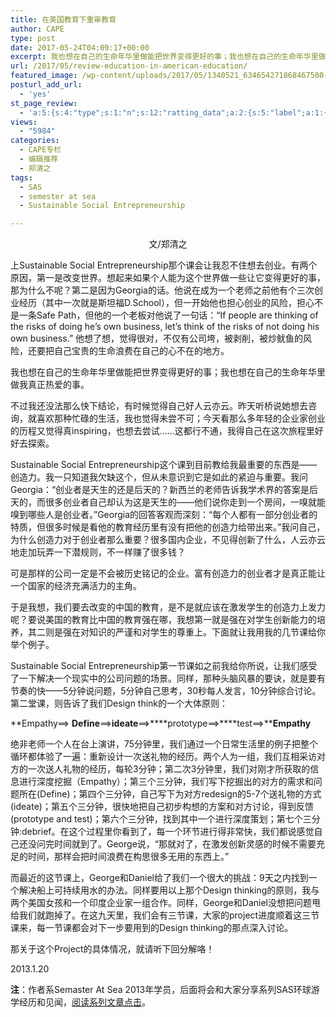 ```yaml
---
title: 在美国教育下重审教育
author: CAPE
type: post
date: 2017-05-24T04:09:17+00:00
excerpt: 我也想在自己的生命年华里做能把世界变得更好的事；我也想在自己的生命年华里做我真正热爱的事。
url: /2017/05/review-education-in-american-education/
featured_image: /wp-content/uploads/2017/05/1340521_634654271868467500-1.jpg
posturl_add_url:
  - 'yes'
st_page_review:
  - 'a:5:{s:4:"type";s:1:"n";s:12:"ratting_data";a:2:{s:5:"label";a:1:{i:0;s:0:"";}s:5:"score";a:1:{i:0;s:1:"0";}}s:7:"postion";s:2:"tl";s:5:"title";s:0:"";s:11:"score_label";s:0:"";}'
views:
  - "5984"
categories:
  - CAPE专栏
  - 编辑推荐
  - 郑清之
tags:
  - SAS
  - semester at sea
  - Sustainable Social Entrepreneurship

---
```

<p style="text-align: center;">
  文/郑清之
</p>

上Sustainable Social Entrepreneurship那个课会让我忍不住想去创业。有两个原因，第一是改变世界。想起来如果个人能为这个世界做一些让它变得更好的事，那为什么不呢？第二是因为Georgia的话。他说在成为一个老师之前他有个三次创业经历（其中一次就是斯坦福D.School），但一开始他也担心创业的风险，担心不是一条Safe Path，但他的一个老板对他说了一句话：“If people are thinking of the risks of doing he’s own business, let’s think of the risks of not doing his own business.” 他想了想，觉得很对，不仅有公司垮，被剥削，被炒鱿鱼的风险，还要把自己宝贵的生命浪费在自己的心不在的地方。

我也想在自己的生命年华里做能把世界变得更好的事；我也想在自己的生命年华里做我真正热爱的事。

不过我还没法那么快下结论，有时候觉得自己好人云亦云。昨天听桥说她想去咨询，就喜欢那种忙碌的生活，我也觉得未尝不可；今天看那么多年轻的企业家创业的历程又觉得真inspiring，也想去尝试……这都行不通，我得自己在这次旅程里好好去探索。

Sustainable Social Entrepreneurship这个课到目前教给我最重要的东西是——创造力。我一只知道我欠缺这个，但从未意识到它是如此的紧迫与重要。我问Georgia：“创业者是天生的还是后天的？新西兰的老师告诉我学术界的答案是后天的，而很多创业者自己却认为这是天生的——他们说你走到一个房间，一嗅就能嗅到哪些人是创业者。”Georgia的回答客观而深刻：“每个人都有一部分创业者的特质，但很多时候是看他的教育经历里有没有把他的创造力给带出来。”我问自己，为什么创造力对于创业者那么重要？很多国内企业，不见得创新了什么，人云亦云地走加玩弄一下潜规则，不一样赚了很多钱？

可是那样的公司一定是不会被历史铭记的企业。富有创造力的创业者才是真正能让一个国家的经济充满活力的主角。

于是我想，我们要去改变的中国的教育，是不是就应该在激发学生的创造力上发力呢？要说美国的教育比中国的教育强在哪，我想第一就是强在对学生创新能力的培养，其二则是强在对知识的严谨和对学生的尊重上。下面就让我用我的几节课给你举个例子。

Sustainable Social Entrepreneurship第一节课如之前我给你所说，让我们感受了一下解决一个现实中的公司问题的场景。同样，那种头脑风暴的要诀，就是要有节奏的快——5分钟说问题，5分钟自己思考，30秒每人发言，10分钟综合讨论。第二堂课，则告诉了我们Design think的一个大体原则：

**Empathy==> ****Define****==>****ideate****==>****prototype==>****test==>****Empathy**

绝非老师一个人在台上演讲，75分钟里，我们通过一个日常生活里的例子把整个循环都体验了一遍：重新设计一次送礼物的经历。两个人为一组，我们互相采访对方的一次送人礼物的经历，每轮3分钟；第二次3分钟里，我们对刚才所获取的信息进行深度挖掘（Empathy）；第三个三分钟，我们写下挖掘出的对方的需求和问题所在(Define)；第四个三分钟，自己写下为对方redesign的5-7个送礼物的方式(ideate)；第五个三分钟，很快地把自己初步构想的方案和对方讨论，得到反馈(prototype and test)；第六个三分钟，找到其中一个进行深度策划；第七个三分钟:debrief。在这个过程里你看到了，每一个环节进行得非常快，我们都说感觉自己还没问完时间就到了。George说，“那就对了，在激发创新灵感的时候不需要充足的时间，那样会把时间浪费在构思很多无用的东西上。”

而最近的这节课上，George和Daniel给了我们一个很大的挑战：9天之内找到一个解决船上可持续用水的办法。同样要用以上那个Design thinking的原则，我与两个美国女孩和一个印度企业家一组合作。同样，George和Daniel没想把问题甩给我们就跑掉了。在这九天里，我们会有三节课，大家的project进度顺着这三节课来，每一节课都会对下一步要用到的Design thinking的那点深入讨论。

那关于这个Project的具体情况，就请听下回分解咯！


2013.1.20

**注**：作者系Semaster At Sea 2013年学员，后面将会和大家分享系列SAS环球游学经历和见闻，[阅读系列文章点击][1]。

 [1]: http://hicape.com/category/column/zhengqingzhi/

